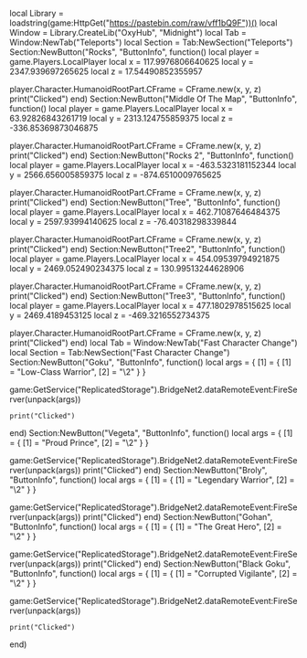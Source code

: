 local Library = loadstring(game:HttpGet("https://pastebin.com/raw/vff1bQ9F"))()
local Window = Library.CreateLib("OxyHub", "Midnight")
local Tab = Window:NewTab("Teleports")
local Section = Tab:NewSection("Teleports")
Section:NewButton("Rocks", "ButtonInfo", function()
local player = game.Players.LocalPlayer
local x = 117.9976806640625
local y = 2347.939697265625
local z = 17.54490852355957

player.Character.HumanoidRootPart.CFrame = CFrame.new(x, y, z)
    print("Clicked")
end)
Section:NewButton("Middle Of The Map", "ButtonInfo", function()
local player = game.Players.LocalPlayer
local x = 63.92826843261719
local y = 2313.124755859375
local z = -336.85369873046875

player.Character.HumanoidRootPart.CFrame = CFrame.new(x, y, z)
    print("Clicked")
end)
Section:NewButton("Rocks 2", "ButtonInfo", function()
local player = game.Players.LocalPlayer
local x = -463.5323181152344
local y = 2566.656005859375
local z = -874.6510009765625

player.Character.HumanoidRootPart.CFrame = CFrame.new(x, y, z)
    print("Clicked")
end)
Section:NewButton("Tree", "ButtonInfo", function()
local player = game.Players.LocalPlayer
local x = 462.71087646484375
local y = 2597.93994140625
local z = -76.40318298339844

player.Character.HumanoidRootPart.CFrame = CFrame.new(x, y, z)
    print("Clicked")
end)
Section:NewButton("Tree2", "ButtonInfo", function()
local player = game.Players.LocalPlayer
local x = 454.09539794921875
local y = 2469.052490234375
local z = 130.99513244628906

player.Character.HumanoidRootPart.CFrame = CFrame.new(x, y, z)
    print("Clicked")
end)
Section:NewButton("Tree3", "ButtonInfo", function()
local player = game.Players.LocalPlayer
local x = 477.1802978515625
local y = 2469.4189453125
local z = -469.3216552734375

player.Character.HumanoidRootPart.CFrame = CFrame.new(x, y, z)
    print("Clicked")
end)
local Tab = Window:NewTab("Fast Character Change")
local Section = Tab:NewSection("Fast Character Change")
Section:NewButton("Goku", "ButtonInfo", function()
local args = {
    [1] = {
        [1] = "Low-Class Warrior",
        [2] = "\2"
    }
}

game:GetService("ReplicatedStorage").BridgeNet2.dataRemoteEvent:FireServer(unpack(args))

    print("Clicked")
end)
Section:NewButton("Vegeta", "ButtonInfo", function()
local args = {
    [1] = {
        [1] = "Proud Prince",
        [2] = "\2"
    }
}

game:GetService("ReplicatedStorage").BridgeNet2.dataRemoteEvent:FireServer(unpack(args))
    print("Clicked")
end)
Section:NewButton("Broly", "ButtonInfo", function()
local args = {
    [1] = {
        [1] = "Legendary Warrior",
        [2] = "\2"
    }
}

game:GetService("ReplicatedStorage").BridgeNet2.dataRemoteEvent:FireServer(unpack(args))
    print("Clicked")
end)
Section:NewButton("Gohan", "ButtonInfo", function()
local args = {
    [1] = {
        [1] = "The Great Hero",
        [2] = "\2"
    }
}

game:GetService("ReplicatedStorage").BridgeNet2.dataRemoteEvent:FireServer(unpack(args))
    print("Clicked")
end)
Section:NewButton("Black Goku", "ButtonInfo", function()
local args = {
    [1] = {
        [1] = "Corrupted Vigilante",
        [2] = "\2"
    }
}

game:GetService("ReplicatedStorage").BridgeNet2.dataRemoteEvent:FireServer(unpack(args))

    print("Clicked")
end)
